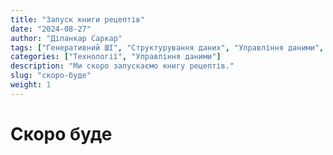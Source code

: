 ```yaml
---
title: "Запуск книги рецептів"
date: "2024-08-27"
author: "Діпанкар Саркар"
tags: ["Генеративний ШІ", "Структурування даних", "Управління даними", "Впровадження ШІ", "Конвеєри даних"]
categories: ["Технології", "Управління даними"]
description: "Ми скоро запускаємо книгу рецептів."
slug: "скоро-буде"
weight: 1
---
```


# Скоро буде